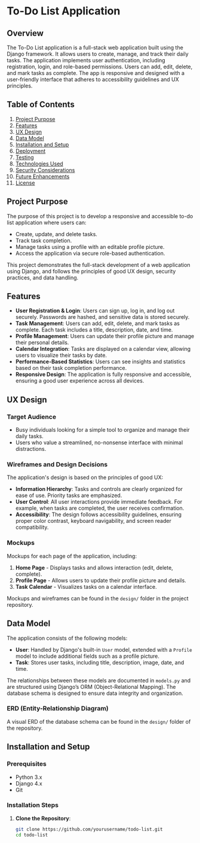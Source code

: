 # To-Do List Application

## Overview

The To-Do List application is a full-stack web application built using the Django framework. It allows users to create, manage, and track their daily tasks. The application implements user authentication, including registration, login, and role-based permissions. Users can add, edit, delete, and mark tasks as complete. The app is responsive and designed with a user-friendly interface that adheres to accessibility guidelines and UX principles.

## Table of Contents

1. [Project Purpose](#project-purpose)
2. [Features](#features)
3. [UX Design](#ux-design)
4. [Data Model](#data-model)
5. [Installation and Setup](#installation-and-setup)
6. [Deployment](#deployment)
7. [Testing](#testing)
8. [Technologies Used](#technologies-used)
9. [Security Considerations](#security-considerations)
10. [Future Enhancements](#future-enhancements)
11. [License](#license)

## Project Purpose

The purpose of this project is to develop a responsive and accessible to-do list application where users can:
- Create, update, and delete tasks.
- Track task completion.
- Manage tasks using a profile with an editable profile picture.
- Access the application via secure role-based authentication.

This project demonstrates the full-stack development of a web application using Django, and follows the principles of good UX design, security practices, and data handling.

## Features

- **User Registration & Login**: Users can sign up, log in, and log out securely. Passwords are hashed, and sensitive data is stored securely.
- **Task Management**: Users can add, edit, delete, and mark tasks as complete. Each task includes a title, description, date, and time.
- **Profile Management**: Users can update their profile picture and manage their personal details.
- **Calendar Integration**: Tasks are displayed on a calendar view, allowing users to visualize their tasks by date.
- **Performance-Based Statistics**: Users can see insights and statistics based on their task completion performance.
- **Responsive Design**: The application is fully responsive and accessible, ensuring a good user experience across all devices.

## UX Design

### Target Audience
- Busy individuals looking for a simple tool to organize and manage their daily tasks.
- Users who value a streamlined, no-nonsense interface with minimal distractions.

### Wireframes and Design Decisions
The application's design is based on the principles of good UX:
- **Information Hierarchy**: Tasks and controls are clearly organized for ease of use. Priority tasks are emphasized.
- **User Control**: All user interactions provide immediate feedback. For example, when tasks are completed, the user receives confirmation.
- **Accessibility**: The design follows accessibility guidelines, ensuring proper color contrast, keyboard navigability, and screen reader compatibility.

### Mockups
Mockups for each page of the application, including:
1. **Home Page** - Displays tasks and allows interaction (edit, delete, complete).
2. **Profile Page** - Allows users to update their profile picture and details.
3. **Task Calendar** - Visualizes tasks on a calendar interface.

Mockups and wireframes can be found in the `design/` folder in the project repository.

## Data Model

The application consists of the following models:
- **User**: Handled by Django's built-in `User` model, extended with a `Profile` model to include additional fields such as a profile picture.
- **Task**: Stores user tasks, including title, description, image, date, and time.

The relationships between these models are documented in `models.py` and are structured using Django’s ORM (Object-Relational Mapping). The database schema is designed to ensure data integrity and organization.

### ERD (Entity-Relationship Diagram)
A visual ERD of the database schema can be found in the `design/` folder of the repository.

## Installation and Setup

### Prerequisites
- Python 3.x
- Django 4.x
- Git

### Installation Steps

1. **Clone the Repository**:
   ```bash
   git clone https://github.com/yourusername/todo-list.git
   cd todo-list

